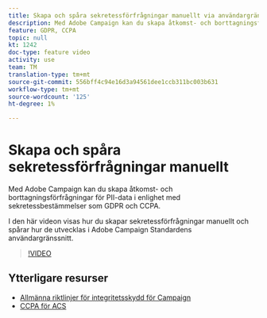 ```yaml
---
title: Skapa och spåra sekretessförfrågningar manuellt via användargränssnittet i Adobe Campaign
description: Med Adobe Campaign kan du skapa åtkomst- och borttagningsförfrågningar för PII-data i enlighet med sekretessbestämmelser som GDPR och CCPA. I den här videon visas hur du skapar sekretessförfrågningar manuellt och spårar hur de utvecklas i Adobe Campaign Standardens användargränssnitt.
feature: GDPR, CCPA
topic: null
kt: 1242
doc-type: feature video
activity: use
team: TM
translation-type: tm+mt
source-git-commit: 556bff4c94e16d3a94561dee1ccb311bc003b631
workflow-type: tm+mt
source-wordcount: '125'
ht-degree: 1%

---
```



# Skapa och spåra sekretessförfrågningar manuellt

Med Adobe Campaign kan du skapa åtkomst- och borttagningsförfrågningar för PII-data i enlighet med sekretessbestämmelser som GDPR och CCPA.

I den här videon visas hur du skapar sekretessförfrågningar manuellt och spårar hur de utvecklas i Adobe Campaign Standardens användargränssnitt.

>[!VIDEO](https://video.tv.adobe.com/v/29235?quality=12)

## Ytterligare resurser

* [Allmänna riktlinjer för integritetsskydd för Campaign](https://helpx.adobe.com/campaign/kb/campaign-privacy-overview.html)
* [CCPA för ACS](https://helpx.adobe.com/campaign/kb/acs-privacy.html#ccpa)
